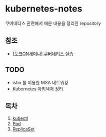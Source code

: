 # kubernetes-notes

쿠버네티스 관련해서 배운 내용을 정리한 repository

## 참조
* [[토크ON세미나] 쿠버네티스 실습](https://www.youtube.com/watch?v=G0-VoHbunks&list=PL9mhQYIlKEhdTu31zyb_QelQMaqFGgASA&index=6&ab_channel=SKplanetTacademySKplanetTacademy)

## TODO
* istio 를 이용한 MSA 네트워킹
* Kubernetes 아키텍처 정리

## 목차

1. [kubectl](./kubectl)
2. [Pod](./pod/pod.md)
3. [ReplicaSet](./replicaset/replicaset.md)